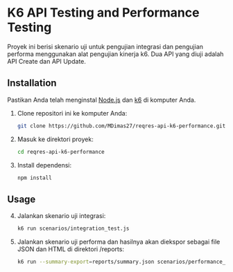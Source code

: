 # K6 API Testing and Performance Testing

Proyek ini berisi skenario uji untuk pengujian integrasi dan pengujian performa menggunakan alat pengujian kinerja k6. Dua API yang diuji adalah API Create dan API Update.

## Installation

Pastikan Anda telah menginstal [Node.js](https://nodejs.org/) dan [k6](https://k6.io/docs/getting-started/installation/) di komputer Anda.

1. Clone repositori ini ke komputer Anda:

   ```bash
   git clone https://github.com/MDimas27/reqres-api-k6-performance.git
   ```
2. Masuk ke direktori proyek:

    ```bash
    cd reqres-api-k6-performance
    ```
3. Install dependensi:

    ```bash
    npm install
    ```

## Usage
4. Jalankan skenario uji integrasi:

    ```bash
    k6 run scenarios/integration_test.js
    ```
5. Jalankan skenario uji performa dan hasilnya akan diekspor sebagai file JSON dan HTML di direktori /reports:

    ```bash
    k6 run --summary-export=reports/summary.json scenarios/performance_test.js
    ```

